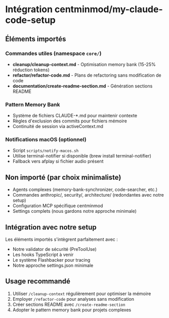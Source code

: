 # Intégration centminmod/my-claude-code-setup

## Éléments importés

### Commandes utiles (namespace `core/`)

- **cleanup/cleanup-context.md** - Optimisation memory bank (15-25% réduction tokens)
- **refactor/refactor-code.md** - Plans de refactoring sans modification de code  
- **documentation/create-readme-section.md** - Génération sections README

### Pattern Memory Bank

- Système de fichiers CLAUDE-*.md pour maintenir contexte
- Règles d'exclusion des commits pour fichiers mémoire
- Continuité de session via activeContext.md

### Notifications macOS (optionnel)

- Script `scripts/notify-macos.sh` 
- Utilise terminal-notifier si disponible (brew install terminal-notifier)
- Fallback vers afplay si fichier audio présent

## Non importé (par choix minimaliste)

- Agents complexes (memory-bank-synchronizer, code-searcher, etc.)
- Commandes anthropic/, security/, architecture/ (redondantes avec notre setup)
- Configuration MCP spécifique centminmod
- Settings complets (nous gardons notre approche minimale)

## Intégration avec notre setup

Les éléments importés s'intègrent parfaitement avec :
- Notre validator de sécurité (PreToolUse)
- Les hooks TypeScript à venir
- Le système Flashbacker pour tracing
- Notre approche settings.json minimale

## Usage recommandé

1. Utiliser `/cleanup-context` régulièrement pour optimiser la mémoire
2. Employer `/refactor-code` pour analyses sans modification
3. Créer sections README avec `/create-readme-section`
4. Adopter le pattern memory bank pour projets complexes